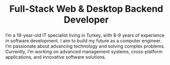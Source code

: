 <h1 align="center">Full-Stack Web & Desktop Backend Developer</h1>

###

<div align="center">  

###

<p align="left">I’m a 19-year-old IT specialist living in Turkey, with 8-9 years of experience in software development. I aim to build my future as a computer engineer. I’m passionate about advancing technology and solving complex problems. Currently, I’m working on advanced management systems, cross-platform applications, and innovative software solutions.</p>

###



###

<div align="center">  

###
